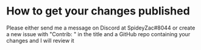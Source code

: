 # How to get your changes published
Please either send me a message on Discord at SpideyZac#8044 or create a new issue with "Contrib: " in the title and a GitHub repo containing your changes and I will review it